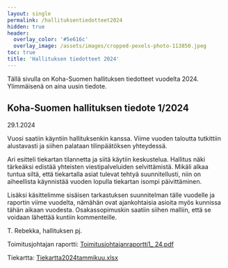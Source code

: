 ```yaml
---
layout: single
permalink: /hallituksentiedotteet2024
hidden: true
header:
  overlay_color: '#5e616c'
  overlay_image: /assets/images/cropped-pexels-photo-113850.jpeg
toc: true
title: 'Hallituksen tiedotteet 2024'
---
```


Tällä sivulla on Koha-Suomen hallituksen tiedotteet vuodelta 2024. Ylimmäisenä on aina uusin tiedote.

## Koha-Suomen hallituksen tiedote 1/2024

29.1.2024

Vuosi saatiin käyntiin hallituksenkin kanssa. Viime vuoden taloutta tutkittiin alustavasti ja siihen palataan tilinpäätöksen yhteydessä.

Ari esitteli tiekartan tilannetta ja siitä käytiin keskustelua. Hallitus näki tärkeäksi edistää yhteisten viestipalveluiden selvittämistä. Mikäli alkaa tuntua siltä, että tiekartalla asiat tulevat tehtyä suunnitellusti, niin on aiheellista käynnistää vuoden lopulla tiekartan isompi päivittäminen.

Lisäksi käsittelimme sisäisen tarkastuksen suunnitelman tälle vuodelle ja raportin viime vuodelta, nämähän ovat ajankohtaisia asioita myös kunnissa tähän aikaan vuodesta. Osakassopimuskin saatiin siihen malliin, että se voidaan lähettää kuntiin kommenteille.

T. Rebekka, hallituksen pj.

Toimitusjohtajan raportti: [Toimitusjohtajanraportti1_ 24.pdf](https://github.com/KohaSuomi/kohasuomi.github.io/files/14082662/Toimitusjohtajanraportti1_.24.pdf)

Tiekartta: [Tiekartta2024tammikuu.xlsx](https://github.com/KohaSuomi/kohasuomi.github.io/files/14082668/Tiekartta2024tammikuu.xlsx)
